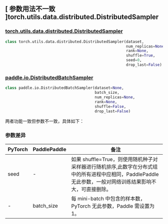 ## [ 参数用法不一致 ]torch.utils.data.distributed.DistributedSampler
### [torch.utils.data.distributed.DistributedSampler](https://pytorch.org/docs/stable/data.html?highlight=distributedsampler#torch.utils.data.distributed.DistributedSampler)

```python
class torch.utils.data.distributed.DistributedSampler(dataset,
                                                      num_replicas=None,
                                                      rank=None,
                                                      shuffle=True,
                                                      seed=0,
                                                      drop_last=False)
```

### [paddle.io.DistributedBatchSampler](https://www.paddlepaddle.org.cn/documentation/docs/zh/api/paddle/io/DistributedBatchSampler_cn.html#distributedbatchsampler)

```python
class paddle.io.DistributedBatchSampler(dataset=None,
                                        batch_size,
                                        num_replicas=None,
                                        rank=None,
                                        shuffle=False,
                                        drop_last=False)
```

两者功能一致但参数不一致，具体如下：
### 参数差异
| PyTorch       | PaddlePaddle | 备注                                                   |
| ----- | ---------- | ---------- |
| seed          | -            | 如果 shuffle=True，则使用随机种子对采样器进行随机排序,此数字在分布式组中的所有进程中应相同，PaddlePaddle 无此参数，一般对网络训练结果影响不大，可直接删除。  |
| -             | batch_size   | 每 mini-batch 中包含的样本数，PyTorch 无此参数，Paddle 需设置为 1。                   |
